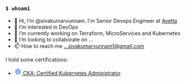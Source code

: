 ### `$ whoami`
- 👋 Hi, I’m @sivakumarvunnam. I'm Senior Devops Engineer at [Avetta](https://www.avetta.com/)
- 👀 I’m interested in DevOps
- 🌱 I’m currently working on Terraform, MicroServices and Kubernetes
- 💞️ I’m looking to collaborate on ...
- 📫 How to reach me ...sivakumarvunnam1@gmail.com

I hold some certifications:

- <a href="https://www.credly.com/badges/df6d5e78-c1e1-4b40-abcf-1472b3d17f7f?source=linked_in_profile"><img src="images/cka.png" width="20" alt="CKA">&nbsp;CKA: Certified Kubernetes Administrator</a>

<!---
sivakumarvunnam/sivakumarvunnam is a ✨ special ✨ repository because its `README.md` (this file) appears on your GitHub profile.
You can click the Preview link to take a look at your changes.
--->
